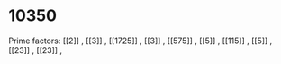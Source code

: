 # 10350

Prime factors: [[2]] , [[3]] , [[1725]] , [[3]] , [[575]] , [[5]] , [[115]] , [[5]] , [[23]] , [[23]] , 